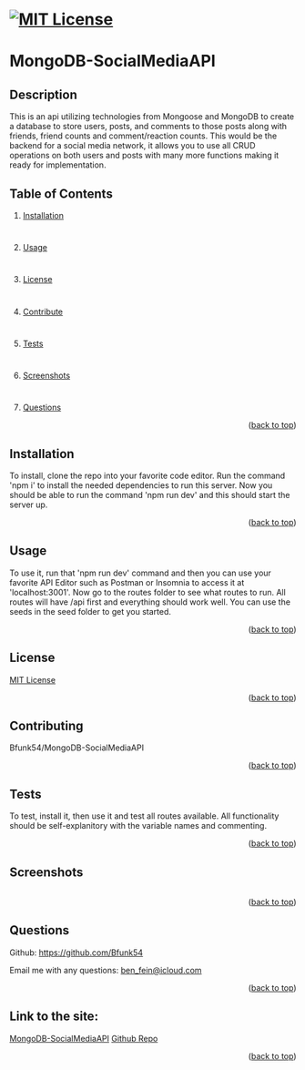 # [![MIT License](https://img.shields.io/badge/License-MIT-yellow)](https://opensource.org/licenses/MIT)

# MongoDB-SocialMediaAPI

## Description
This is an api utilizing technologies from Mongoose and MongoDB to create a database to store users, posts, and comments to those posts along with friends, friend counts and  comment/reaction counts. This would be the backend for a social media network, it allows you to use all CRUD operations on both users and posts with many more functions making it ready for implementation.

## Table of Contents
1. [Installation](#installation)
#
2. [Usage](#usage)
#
3. [License](#license)
#
4. [Contribute](#contributing)
#
5. [Tests](#tests)
#
6. [Screenshots](#screenshots)
#
7. [Questions](#questions)

<p align="right">(<a href="#mit-license">back to top</a>)</p>

## Installation
To install, clone the repo into your favorite code editor. Run the command 'npm i' to install the needed dependencies to run this server. Now you should be able to run the command 'npm run dev' and this should start the server up.
<p align="right">(<a href="#mit-license">back to top</a>)</p>

## Usage
To use it, run that 'npm run dev' command and then you can use your favorite API Editor such as Postman or Insomnia to access it at 'localhost:3001'. Now go to the routes folder to see what routes to run. All routes will have /api first and everything should work well. You can use the seeds in the seed folder to get you started.
<p align="right">(<a href="#mit-license">back to top</a>)</p>

## License
[MIT License](https://opensource.org/licenses/MIT)
<p align="right">(<a href="#mit-license">back to top</a>)</p>

## Contributing
Bfunk54/MongoDB-SocialMediaAPI
<p align="right">(<a href="#mit-license">back to top</a>)</p>

## Tests
To test, install it, then use it and test all routes available. All functionality should be self-explanitory with the variable names and commenting.
<p align="right">(<a href="#mit-license">back to top</a>)</p>

## Screenshots
![]()
<p align="right">(<a href="mit-license">back to top</a>)</p>

## Questions
Github: https://github.com/Bfunk54

Email me with any questions: ben_fein@icloud.com
<p align="right">(<a href="#mit-license">back to top</a>)</p>

## Link to the site:
[MongoDB-SocialMediaAPI]()
[Github Repo]()
<p align="right">(<a href="#mit-license">back to top</a>)</p>
